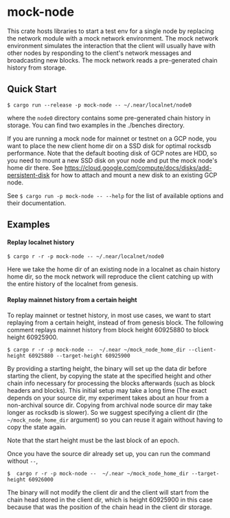 # mock-node
This crate hosts libraries to start a test env for a single node by replacing the network module with a mock network environment.
The mock network environment simulates the interaction that the client will usually have with other nodes by
responding to the client's network messages and broadcasting new blocks. The mock network reads a pre-generated chain
history from storage.

## Quick Start

```console
$ cargo run --release -p mock-node -- ~/.near/localnet/node0
```

where the `node0` directory contains some pre-generated chain history in storage.
You can find two examples in the ./benches directory.

If you are running a mock node for mainnet or testnet on a GCP node, you want to place the new client home
dir on a SSD disk for optimal rocksdb performance. Note that the
default booting disk of GCP notes are HDD, so you need to mount a new SSD disk on
your node and put the mock node's home dir there. See https://cloud.google.com/compute/docs/disks/add-persistent-disk
for how to attach and mount a new disk to an existing GCP node.

See `$ cargo run -p mock-node -- --help` for the list of available options and their documentation.

## Examples

#### Replay localnet history

```console
$ cargo r -r -p mock-node -- ~/.near/localnet/node0
```
Here we take the home dir of an existing node in a localnet as chain history home dir,
so the mock network will reproduce the client catching up with the entire history of the localnet from genesis.

#### Replay mainnet history from a certain height

To replay mainnet or testnet history, in most use cases, we want to start replaying from a certain height, instead
of from genesis block. The following comment replays mainnet history from block height 60925880 to block height 60925900.

```console
$ cargo r -r -p mock-node --  ~/.near ~/mock_node_home_dir --client-height 60925880 --target-height 60925900
```

By providing a starting height,
the binary will set up the data dir before starting the client, by copying the state at the specified height
and other chain info necessary for processing the blocks afterwards (such as block headers and blocks).
This initial setup may take a long time (The exact depends on your
source dir, my experiment takes about an hour from a non-archival source dir. Copying from archival node source
dir may take longer as rocksdb is slower). So we suggest specifying a client dir (the `~/mock_node_home_dir` argument)
so you can reuse it again without having to copy the state again.

Note that the start height must be the last block of an epoch.

Once you have the source dir already set up, you can run the command without `--`,

```console
$  cargo r -r -p mock-node --  ~/.near ~/mock_node_home_dir --target-height 60926000
```
The binary will not modify the client dir and the client will start from the chain head stored in the
client dir, which is height 60925900 in this case because that was the position of the chain head
in the client dir storage.
